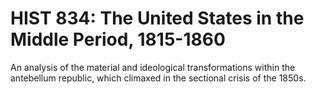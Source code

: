 # HIST 834: The United States in the Middle Period, 1815-1860

An analysis of the material and ideological transformations within the antebellum republic, which climaxed in the sectional crisis of the 1850s.